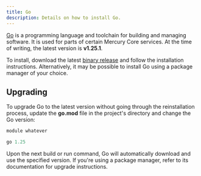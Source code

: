 ```yaml
---
title: Go
description: Details on how to install Go.
---
```


[Go](https://go.dev) is a programming language and toolchain for building and managing software. It is used for parts of certain Mercury Core services. At the time of writing, the latest version is **v1.25.1**.

To install, download the latest [binary release](https://go.dev/dl/) and follow the installation instructions. Alternatively, it may be possible to install Go using a package manager of your choice.

## Upgrading

To upgrade Go to the latest version without going through the reinstallation process, update the **go.mod** file in the project's directory and change the Go version:

```go.mod
module whatever

go 1.25
```

Upon the next build or run command, Go will automatically download and use the specified version. If you're using a package manager, refer to its documentation for upgrade instructions.
